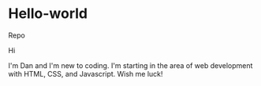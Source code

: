 # Hello-world
Repo

Hi

I'm Dan and I'm new to coding.  I'm starting in the area of web development with HTML, CSS, and Javascript.  Wish me luck!
